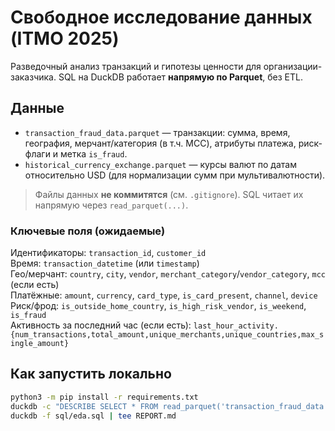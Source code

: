 # Свободное исследование данных (ITMO 2025)

Разведочный анализ транзакций и гипотезы ценности для организации-заказчика. SQL на DuckDB работает **напрямую по Parquet**, без ETL.

## Данные
- `transaction_fraud_data.parquet` — транзакции: сумма, время, география, мерчант/категория (в т.ч. MCC), атрибуты платежа, риск-флаги и метка `is_fraud`.
- `historical_currency_exchange.parquet` — курсы валют по датам относительно USD (для нормализации сумм при мультивалютности).  
> Файлы данных **не коммитятся** (см. `.gitignore`). SQL читает их напрямую через `read_parquet(...)`.

### Ключевые поля (ожидаемые)
Идентификаторы: `transaction_id`, `customer_id`  
Время: `transaction_datetime` (или `timestamp`)  
Гео/мерчант: `country`, `city`, `vendor`, `merchant_category`/`vendor_category`, `mcc` (если есть)  
Платёжные: `amount`, `currency`, `card_type`, `is_card_present`, `channel`, `device`  
Риск/фрод: `is_outside_home_country`, `is_high_risk_vendor`, `is_weekend`, `is_fraud`  
Активность за последний час (если есть): `last_hour_activity.{num_transactions,total_amount,unique_merchants,unique_countries,max_single_amount}`

## Как запустить локально
```bash
python3 -m pip install -r requirements.txt
duckdb -c "DESCRIBE SELECT * FROM read_parquet('transaction_fraud_data.parquet') LIMIT 0;"
duckdb -f sql/eda.sql | tee REPORT.md
